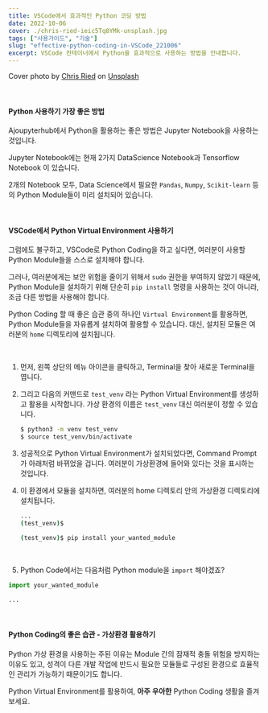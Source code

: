 ```yaml
---
title: VSCode에서 효과적인 Python 코딩 방법
date: 2022-10-06
cover: ./chris-ried-ieic5Tq8YMk-unsplash.jpg
tags: ["사용가이드", "기술"]
slug: "effective-python-coding-in-VSCode_221006"
excerpt: VSCode 컨테이너에서 Python을 효과적으로 사용하는 방법을 안내합니다.
---
```


Cover photo by <a href="https://unsplash.com/@cdr6934?utm_source=unsplash&utm_medium=referral&utm_content=creditCopyText">Chris Ried</a> on <a href="https://unsplash.com/s/photos/python?utm_source=unsplash&utm_medium=referral&utm_content=creditCopyText">Unsplash</a>

<br/>


#### Python 사용하기 가장 좋은 방법

Ajoupyterhub에서 Python을 활용하는 좋은 방법은 Jupyter Notebook을 사용하는 것입니다.

Jupyter Notebook에는 현재 2가지 DataScience Notebook과 Tensorflow Notebook 이 있습니다.

2개의 Notebook 모두, Data Science에서 필요한 `Pandas`, `Numpy`, `Scikit-learn` 등의 Python Module들이 미리 설치되어 있습니다.

<br/>


#### VSCode에서 Python Virtual Environment 사용하기

그럼에도 불구하고, VSCode로 Python Coding을 하고 싶다면, 여러분이 사용할 Python Module들을 스스로 설치해야 합니다.

그러나, 여러분에게는 보안 위험을 줄이기 위해서 `sudo` 권한을 부여하지 않았기 때문에, Python Module을 설치하기 위해 
단순히 `pip install` 명령을 사용하는 것이 아니라, 조금 다른 방법을 사용해야 합니다.

Python Coding 할 때  좋은 습관 중의 하나인 `Virtual Environment`를 활용하면, Python Module들을 자유롭게 설치하여 활용할 수 있습니다. 대신, 설치된 모듈은 여러분의 `home` 디렉토리에 설치됩니다.

<br/>


 1. 먼저, 왼쪽 상단의 메뉴 아이콘을 클릭하고, Terminal을 찾아 새로운 Terminal을 엽니다.

 2. 그리고 다음의 커맨드로 `test_venv` 라는 Python Virtual Environment를 생성하고 활용을 시작합니다. 가상 환경의 이름은 `test_venv` 대신 여러분이 정할 수 있습니다.

    ``` bash
    $ python3 -m venv test_venv 
    $ source test_venv/bin/activate
    ```

 3. 성공적으로 Python Virtual Environment가 설치되었다면, Command Prompt가 아래처럼 바뀌었을 겁니다. 여러분이 가상환경에 들어와 있다는 것을 표시하는 것입니다.

 4. 이 환경에서 모듈을 설치하면, 여러분의 home 디렉토리 안의 가상환경 디렉토리에 설치됩니다.

    ``` bash
    ...
    (test_venv)$

    (test_venv)$ pip install your_wanted_module

    ```

<br/>


 5. Python Code에서는 다음처럼 Python module을 `import` 해야겠죠?

 ```python
 import your_wanted_module

 ...
 ```


<br/>


#### Python Coding의 좋은 습관 - 가상환경 활용하기

Python 가상 환경을 사용하는 주된 이유는 Module 간의 잠재적 충돌 위험을 방지하는 이유도 있고, 성격이 다른 개발 작업에 반드시 필요한 모듈들로 구성된 환경으로 효율적인 관리가 가능하기 때문이기도 합니다.

Python Virtual Environment를 활용하여, **아주** **우아한** Python Coding 생활을 즐겨보세요.





